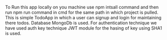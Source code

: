 To Run this app locally on you machine use npm intsall command and then run npm run command in cmd for the same path in which project is pulled.
This is simple TodoApp in which a user can signup and login for maintaining there todos.
Database MongoDb is used.
For authentication technique we have used auth key technique JWT module for the hasing of key using SHA1 is used.
